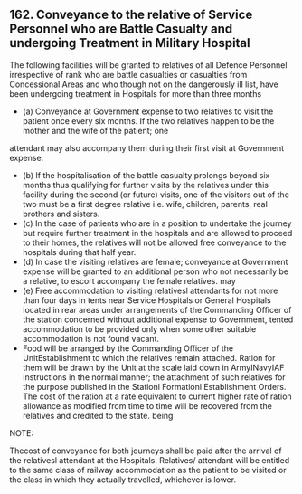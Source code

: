 ## 162. Conveyance to the relative of Service Personnel who are Battle Casualty and undergoing Treatment in Military Hospital

The following facilities will be granted to relatives of all Defence Personnel irrespective of rank who are battle casualties or casualties from Concessional Areas and who though not on the dangerously ill list, have been undergoing treatment in Hospitals for more than three months

- (a)  Conveyance at Government expense to two relatives to visit the patient once every six months. If the two relatives happen to be the mother and the wife of the patient; one

attendant may also accompany them during their first visit at Government expense.

- (b) If the hospitalisation of the battle casualty prolongs beyond six months thus qualifying for further visits by the relatives under this facility during the second (or future) visits, one of the visitors out of the two must be a first degree relative i.e. wife, children, parents, real brothers and sisters.
- (c) In the case of patients who are in a position to undertake the journey but require further treatment in the hospitals and are allowed to proceed to their homes, the relatives will not be allowed free conveyance to the hospitals during that half year.
- (d) In case the visiting relatives are female; conveyance at Government expense will be granted to an additional person who not necessarily be a relative, to escort accompany the female relatives. may
- (e) Free accommodation to visiting relativesl attendants for not more than four days in tents near Service Hospitals or General Hospitals located in rear areas under arrangements of the Commanding Officer of the station concerned without additional expense to Government, tented accommodation to be provided only when some other suitable accommodation is not found vacant.
- Food will be arranged by the Commanding Officer of the UnitEstablishment to which the relatives remain attached. Ration for them will be drawn by the Unit at the scale laid down in ArmyINavyIAF instructions in the normal manner; the attachment of such relatives for the purpose published in the Stationl Formationl Establishment Orders. The cost of the ration at a rate equivalent to current higher rate of ration allowance as modified from time to time will be recovered from the relatives and credited to the state. being

NOTE:

Thecost of conveyance for both journeys shall be paid after the arrival of the relativesl attendant at the Hospitals. Relatives/ attendant will be entitled to the same class of railway accommodation as the patient to be visited or the class in which they actually travelled, whichever is lower.
